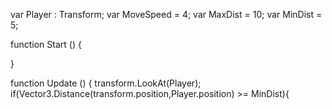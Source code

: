 var Player : Transform;
var MoveSpeed = 4;
var MaxDist = 10;
var MinDist = 5;




function Start ()
{

}

function Update ()
{
    transform.LookAt(Player);
    if(Vector3.Distance(transform.position,Player.position) >= MinDist){
